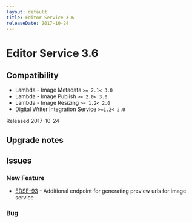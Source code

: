 ```yaml
---
layout: default
title: Editor Service 3.6
releaseDate: 2017-10-24
---
```

<div class="jumbotron">
    <h1>Editor Service 3.6</h1>    
    <h2>Compatibility</h2>
    <ul>
        <li>Lambda - Image Metadata <code>>= 2.1</code><code>< 3.0</code></li>
        <li>Lambda - Image Publish <code>>= 2.0</code><code>< 3.0</code></li>
        <li>Lambda - Image Resizing <code>>= 1.2</code><code>< 2.0</code></li>
        <li>Digital Writer Integration Service <code>>=1.2</code><code>< 2.0</code></li>
    </ul>
</div>

Released 2017-10-24



## Upgrade notes  
        



## Issues  


### New Feature 

 * [EDSE-93](https://jira.infomaker.se/browse/EDSE-93) - Additional endpoint for generating preview urls for image service 


### Bug 




